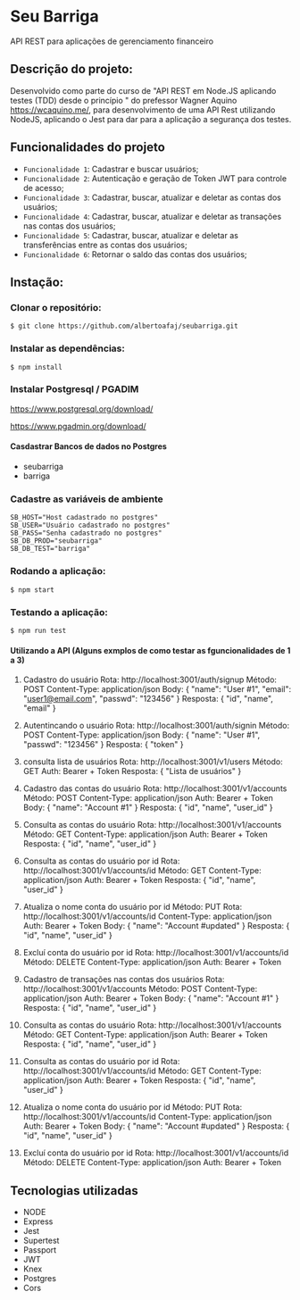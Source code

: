 # Seu Barriga

API REST para aplicações de gerenciamento financeiro

## Descrição do projeto: 

Desenvolvido como parte do curso de "API REST em Node.JS aplicando testes (TDD) desde o princípio " do prefessor Wagner Aquino https://wcaquino.me/, para desenvolvimento de uma API Rest utilizando NodeJS, aplicando o Jest para dar para a aplicação a segurança dos testes.

## Funcionalidades do projeto

* `Funcionalidade 1`: Cadastrar e buscar usuários;
* `Funcionalidade 2`: Autenticação e geração de Token JWT para controle de acesso;
* `Funcionalidade 3`: Cadastrar, buscar, atualizar e deletar as contas dos usuários;
* `Funcionalidade 4`: Cadastrar, buscar, atualizar e deletar as transações nas contas dos usuários;
* `Funcionalidade 5`: Cadastrar, buscar, atualizar e deletar as transferências entre as contas dos usuários;
* `Funcionalidade 6`: Retornar o saldo das contas dos usuários;

## Instação:

### Clonar o repositório:
```
$ git clone https://github.com/albertoafaj/seubarriga.git
```
### Instalar as dependências:
```
$ npm install
```
### Instalar Postgresql / PGADIM

https://www.postgresql.org/download/

https://www.pgadmin.org/download/

#### Casdastrar Bancos de dados no Postgres

* seubarriga 
* barriga

### Cadastre as variáveis de ambiente

```
SB_HOST="Host cadastrado no postgres"
SB_USER="Usuário cadastrado no postgres"
SB_PASS="Senha cadastrado no postgres"
SB_DB_PROD="seubarriga"
SB_DB_TEST="barriga"
```

### Rodando a aplicação:
```
$ npm start
```

### Testando a aplicação:
```
$ npm run test
```

#### Utilizando a API (Alguns exmplos de como testar as fguncionalidades de 1 a 3)

1) Cadastro do usuário
   Rota: http://localhost:3001/auth/signup
   Método: POST
   Content-Type: application/json
   Body: { "name": "User #1", "email": "user1@email.com", "passwd": "123456" }
   Resposta: { "id", "name", "email" }

2) Autentincando o usuário
   Rota: http://localhost:3001/auth/signin
   Método: POST
   Content-Type: application/json
   Body: { "name": "User #1", "passwd": "123456" }
   Resposta: { "token" }

3) consulta lista de usuários
   Rota: http://localhost:3001/v1/users
   Método: GET
   Auth: Bearer + Token
   Resposta: { "Lista de usuários" }

4) Cadastro das contas do usuário
   Rota: http://localhost:3001/v1/accounts
   Método: POST
   Content-Type: application/json
   Auth: Bearer + Token
   Body: { "name": "Account #1" }
   Resposta: { "id", "name", "user_id" }

5) Consulta as contas do usuário
   Rota: http://localhost:3001/v1/accounts
   Método: GET
   Content-Type: application/json
   Auth: Bearer + Token
   Resposta: { "id", "name", "user_id" }

6) Consulta as contas do usuário por id
   Rota: http://localhost:3001/v1/accounts/id
   Método: GET
   Content-Type: application/json
   Auth: Bearer + Token
   Resposta: { "id", "name", "user_id" }

7) Atualiza o nome conta do usuário por id
   Método: PUT
   Rota: http://localhost:3001/v1/accounts/id
   Content-Type: application/json
   Auth: Bearer + Token
   Body: { "name": "Account #updated" }
   Resposta: { "id", "name", "user_id" }

8) Excluí conta do usuário por id
   Rota: http://localhost:3001/v1/accounts/id
   Método: DELETE
   Content-Type: application/json
   Auth: Bearer + Token

9) Cadastro de transações nas contas dos usuários
   Rota: http://localhost:3001/v1/accounts
   Método: POST
   Content-Type: application/json
   Auth: Bearer + Token
   Body: { "name": "Account #1" }
   Resposta: { "id", "name", "user_id" }

10) Consulta as contas do usuário
   Rota: http://localhost:3001/v1/accounts
   Método: GET
   Content-Type: application/json
   Auth: Bearer + Token
   Resposta: { "id", "name", "user_id" }

11) Consulta as contas do usuário por id
   Rota: http://localhost:3001/v1/accounts/id
   Método: GET
   Content-Type: application/json
   Auth: Bearer + Token
   Resposta: { "id", "name", "user_id" }

12) Atualiza o nome conta do usuário por id
   Método: PUT
   Rota: http://localhost:3001/v1/accounts/id
   Content-Type: application/json
   Auth: Bearer + Token
   Body: { "name": "Account #updated" }
   Resposta: { "id", "name", "user_id" }

13) Excluí conta do usuário por id
   Rota: http://localhost:3001/v1/accounts/id
   Método: DELETE
   Content-Type: application/json
   Auth: Bearer + Token

## Tecnologias utilizadas

* NODE
* Express
* Jest
* Supertest
* Passport
* JWT
* Knex
* Postgres
* Cors